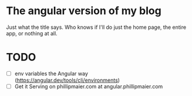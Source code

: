 # The angular version of my blog

Just what the title says. Who knows if I'll do just the home page, the entire app, or nothing at all.

# TODO

- [ ] env variables the Angular way (https://angular.dev/tools/cli/environments)
- [ ] Get it Serving on phillipmaier.com at angular.phillipmaier.com
